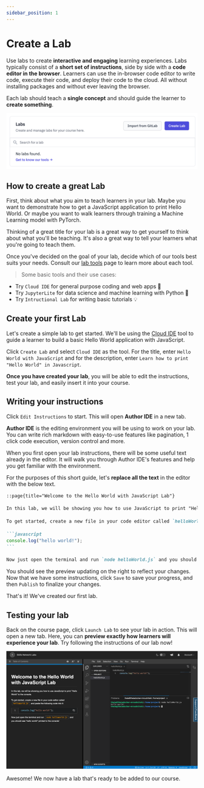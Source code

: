 ```yaml
---
sidebar_position: 1
---
```


# Create a Lab

Use labs to create **interactive and engaging** learning experiences.
Labs typically consist of a **short set of instructions**, side by side with a **code editor in the browser**.
Learners can use the in-browser code editor to write code, execute their code, and deploy their code to the cloud. All without installing packages and without ever leaving the browser.

Each lab should teach a **single concept** and should guide the learner to **create something**.

![Labs Screenshot](/img/labs/labsScreenshot.png)

## How to create a great Lab

First, think about what you aim to teach learners in your lab. Maybe you want to demonstrate how to get a JavaScript application to print Hello World. Or maybe you want to walk learners through training a Machine Learning model with PyTorch.

Thinking of a great title for your lab is a great way to get yourself to think about what you'll be teaching. It's also a great way to tell your learners what you're going to teach them.

Once you've decided on the goal of your lab, decide which of our tools best suits your needs. Consult our [lab tools](https://skills.network/lab-tools) page to learn more about each tool.

> Some basic tools and their use cases:
- Try `Cloud IDE` for general purpose coding and web apps :rocket:
- Try `JupyterLite` for data science and machine learning with Python :brain:
- Try `Intructional Lab` for writing basic tutorials :bulb:

## Create your first Lab

Let's create a simple lab to get started. We'll be using the [Cloud IDE](https://skills.network/lab-tools/cloud-ide) tool to guide a learner to build a basic Hello World application with JavaScript.

Click `Create Lab` and select `Cloud IDE` as the tool. For the title, enter `Hello World with JavaScript` and for the description, enter `Learn how to print "Hello World" in Javascript`.

**Once you have created your lab**, you will be able to edit the instructions, test your lab, and easily insert it into your course.

## Writing your instructions

Click `Edit Instructions` to start. This will open **Author IDE** in a new tab.

**Author IDE** is the editing environment you will be using to work on your lab. You can write rich markdown with easy-to-use features like pagination, 1 click code execution, version control and more.

When you first open your lab instructions, there will be some useful text already in the editor. It will walk you through Author IDE's features and help you get familiar with the environment.

For the purposes of this short guide, let's **replace all the text** in the editor with the below text.

~~~markdown
::page{title="Welcome to the Hello World with JavaScript Lab"}

In this lab, we will be showing you how to use JavaScript to print "Hello World" to the console.

To get started, create a new file in your code editor called `helloWorld.js` and paste the following code into it:

```javascript
console.log("hello world!");
```

Now just open the terminal and run `node helloWorld.js` and you should see "hello world!" printed to the console!
~~~

You should see the preview updating on the right to reflect your changes. Now that we have some instructions, click `Save` to save your progress, and then `Publish` to finalize your changes.

That's it! We've created our first lab.

## Testing your lab

Back on the course page, click `Launch Lab` to see your lab in action. This will open a new tab. Here, you can **preview exactly how learners will experience your lab**. Try following the instructions of our lab now!

![Cloud IDE Screenshot](/img/labs/cloud-ide-screenshot.png)

Awesome! We now have a lab that's ready to be added to our course.
